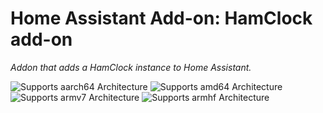 # Home Assistant Add-on: HamClock add-on

_Addon that adds a HamClock instance to Home Assistant._

![Supports aarch64 Architecture][aarch64-shield]
![Supports amd64 Architecture][amd64-shield]
![Supports armv7 Architecture][armv7-shield]
![Supports armhf Architecture][armhf-shield]

[aarch64-shield]: https://img.shields.io/badge/aarch64-yes-green.svg
[amd64-shield]: https://img.shields.io/badge/amd64-yes-green.svg
[armv7-shield]: https://img.shields.io/badge/armv7-yes-green.svg
[armhf-shield]: https://img.shields.io/badge/armhf-yes-green.svg